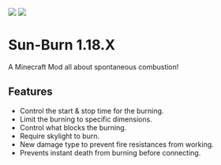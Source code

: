 ![](https://img.shields.io/badge/CurseForge-%23F16436?logo=curseforge&logoColor=white&link=https%3A%2F%2Fwww.curseforge.com%2Fminecraft%2Fmc-mods%2Fsun-burn
)
![](https://img.shields.io/badge/DoubleDoorDevelopment-%235865F2?logo=discord&logoColor=white&link=https%3A%2F%2Fdiscord.gg%2FM5uRF25
)

# Sun-Burn 1.18.X

A Minecraft Mod all about spontaneous combustion!

## Features

* Control the start & stop time for the burning.
* Limit the burning to specific dimensions.
* Control what blocks the burning.
* Require skylight to burn.
* New damage type to prevent fire resistances from working.
* Prevents instant death from burning before connecting.
